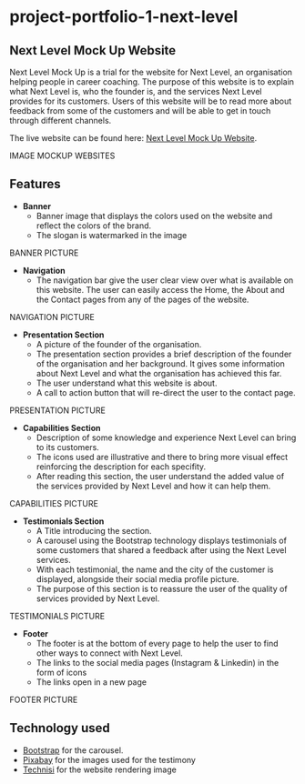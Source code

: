 # project-portfolio-1-next-level

## Next Level Mock Up Website

Next Level Mock Up is a trial for the website for Next Level, an organisation helping people in career coaching. The purpose of this website is to explain what Next Level is, who the founder is, and the services Next Level provides for its customers. Users of this website will be to read more about feedback from some of the customers and will be able to get in touch through different channels. 

The live website can be found here: [Next Level Mock Up Website](https://nfepb.github.io/project-portfolio-1-next-level/index.html).

IMAGE MOCKUP WEBSITES

## Features
- **Banner**
  - Banner image that displays the colors used on the website and reflect the colors of the brand.
  - The slogan is watermarked in the image

BANNER PICTURE

- **Navigation**
  - The navigation bar give the user clear view over what is available on this website. The user can easily access the Home, the About and the Contact pages from any of the pages of the website. 
 
NAVIGATION PICTURE

- **Presentation Section**
  - A picture of the founder of the organisation.
  - The presentation section provides a brief description of the founder of the organisation and her background. It gives some information about Next Level and what the organisation has achieved this far.
  - The user understand what this website is about.
  - A call to action button that will re-direct the user to the contact page.

PRESENTATION PICTURE

- **Capabilities Section**
  - Description of some knowledge and experience Next Level can bring to its customers.
  - The icons used are illustrative and there to bring more visual effect reinforcing the description for each specifity.
  - After reading this section, the user understand the added value of the services provided by Next Level and how it can help them.

CAPABILITIES PICTURE

- **Testimonials Section**
  - A Title introducing the section.
  - A carousel using the Bootstrap technology displays testimonials of some customers that shared a feedback after using the Next Level services. 
  - With each testimonial, the name and the city of the customer is displayed, alongside their social media profile picture.
  - The purpose of this section is to reassure the user of the quality of services provided by Next Level.

TESTIMONIALS PICTURE

- **Footer**
  - The footer is at the bottom of every page to help the user to find other ways to connect with Next Level.
  - The links to the social media pages (Instagram & Linkedin) in the form of icons
  - The links open in a new page

FOOTER PICTURE

## Technology used

- [Bootstrap](https://getbootstrap.com/docs/5.2/components/carousel/) for the carousel.
- [Pixabay](https://pixabay.com/) for the images used for the testimony
- [Technisi](http://techsini.com/) for the website rendering image

